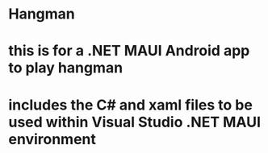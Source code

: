 # Hangman

# this is for a .NET MAUI Android app to play hangman
# includes the C# and xaml files to be used within Visual Studio .NET MAUI environment 
